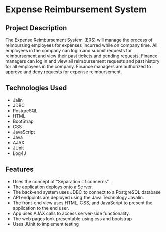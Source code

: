 # Expense Reimbursement System

## Project Description

The Expense Reimbursement System (ERS) will manage the process of reimbursing employees for expenses incurred while on company time. All employees in the company can login and submit requests for reimbursement and view their past tickets and pending requests. Finance managers can log in and view all reimbursement requests and past history for all employees in the company. Finance managers are authorized to approve and deny requests for expense reimbursement.

## Technologies Used

* Jalin
* JDBC
* PostgreSQL
* HTML
* BootStrap
* CSS
* JavaScript
* Java
* AJAX
* JUnit
* Log4J

## Features

* Uses the concept of “Separation of concerns”.
* The application deploys onto a Server.
* The back-end system uses JDBC to connect to a PostgreSQL database
* API endpoints are deployed using the Java Technology Javalin.
* The front-end view uses HTML, CSS, and JavaScript to present the application to the end user.
* App uses AJAX calls to access server-side functionality. 
* The web pages look presentable using css and bootstrap 
* Uses JUnit to implement testing


